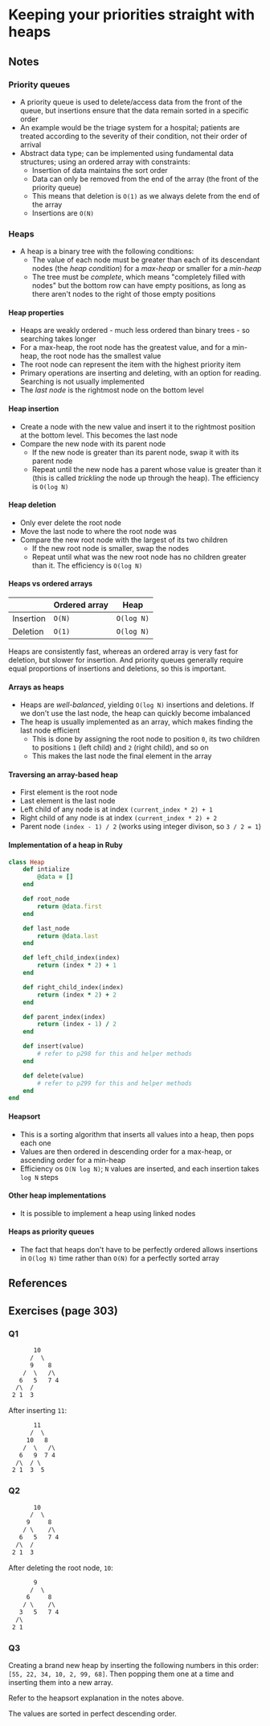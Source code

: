 # Keeping your priorities straight with heaps

## Notes

### Priority queues

- A priority queue is used to delete/access data from the front of the queue, but insertions ensure that the data remain sorted in a specific order
- An example would be the triage system for a hospital; patients are treated according to the severity of their condition, not their order of arrival
- Abstract data type; can be implemented using fundamental data structures; using an ordered array with constraints:
  - Insertion of data maintains the sort order
  - Data can only be removed from the end of the array (the front of the priority queue)
  - This means that deletion is `O(1)` as we always delete from the end of the array
  - Insertions are `O(N)`

### Heaps

- A heap is a binary tree with the following conditions:
  - The value of each node must be greater than each of its descendant nodes (the *heap condition*) for a *max-heap* or smaller for a *min-heap*
  - The tree must be *complete*, which means "completely filled with nodes" but the bottom row can have empty positions, as long as there aren't nodes to the right of those empty positions

#### Heap properties

- Heaps are weakly ordered - much less ordered than binary trees - so searching takes longer
- For a max-heap, the root node has the greatest value, and for a min-heap, the root node has the smallest value
- The root node can represent the item with the highest priority item
- Primary operations are inserting and deleting, with an option for reading. Searching is not usually implemented
- The *last node* is the rightmost node on the bottom level

#### Heap insertion

- Create a node with the new value and insert it to the rightmost position at the bottom level. This becomes the last node
- Compare the new node with its parent node
  - If the new node is greater than its parent node, swap it with its parent node
  - Repeat until the new node has a parent whose value is greater than it (this is called *trickling* the node up through the heap). The efficiency is `O(log N)`

#### Heap deletion

- Only ever delete the root node
- Move the last node to where the root node was
- Compare the new root node with the largest of its two children
  - If the new root node is smaller, swap the nodes
  - Repeat until what was the new root node has no children greater than it. The efficiency is `O(log N)`

#### Heaps vs ordered arrays

|           | Ordered array| Heap       |
|-----------|--------------|------------|
| Insertion | `O(N)`       | `O(log N)` |
| Deletion  | `O(1)`       | `O(log N)` |

Heaps are consistently fast, whereas an ordered array is very fast for deletion, but slower for insertion. And priority queues generally require equal proportions of insertions and deletions, so this is important.

#### Arrays as heaps

- Heaps are *well-balanced*, yielding `O(log N)` insertions and deletions. If we don't use the last node, the heap can quickly become imbalanced
- The heap is usually implemented as an array, which makes finding the last node efficient
  - This is done by assigning the root node to position `0`, its two children to positions `1` (left child) and `2` (right child), and so on
  - This makes the last node the final element in the array

#### Traversing an array-based heap

- First element is the root node
- Last element is the last node
- Left child of any node is at index `(current_index * 2) + 1`
- Right child of any node is at index `(current_index * 2) + 2`
- Parent node `(index - 1) / 2` (works using integer divison, so `3 / 2 = 1`)

#### Implementation of a heap in Ruby

```ruby
class Heap
    def intialize
        @data = []
    end

    def root_node
        return @data.first
    end

    def last_node
        return @data.last
    end

    def left_child_index(index)
        return (index * 2) + 1
    end

    def right_child_index(index)
        return (index * 2) + 2
    end

    def parent_index(index)
        return (index - 1) / 2
    end

    def insert(value)
        # refer to p298 for this and helper methods
    end

    def delete(value)
        # refer to p299 for this and helper methods
    end
end
```

#### Heapsort

- This is a sorting algorithm that inserts all values into a heap, then pops each one
- Values are then ordered in descending order for a max-heap, or ascending order for a min-heap
- Efficiency os `O(N log N)`; `N` values are inserted, and each insertion takes `log N` steps

#### Other heap implementations

- It is possible to implement a heap using linked nodes

#### Heaps as priority queues

- The fact that heaps don't have to be perfectly ordered allows insertions in `O(log N)` time rather than `O(N)` for a perfectly sorted array

## References

## Exercises (page 303)

### Q1

```txt
       10
      /  \
      9    8
    /  \   /\
   6   5   7 4
  /\  /
 2 1  3
```

After inserting `11`:

```txt
       11
      /  \
     10   8
    /  \   /\
   6   9  7 4
  /\  / \
 2 1  3  5
```

### Q2

```txt
       10
      /  \
     9     8
    / \    /\
   6   5   7 4
  /\  /
 2 1  3
```

After deleting the root node, `10`:

```txt
       9
      /  \
     6     8
    / \    /\
   3   5   7 4
  /\
 2 1
```

### Q3

Creating a brand new heap by inserting the following numbers in this order: `[55, 22, 34, 10, 2, 99, 68]`. Then popping them one at a time and inserting them into a new array.

Refer to the heapsort explanation in the notes above.

The values are sorted in perfect descending order.
